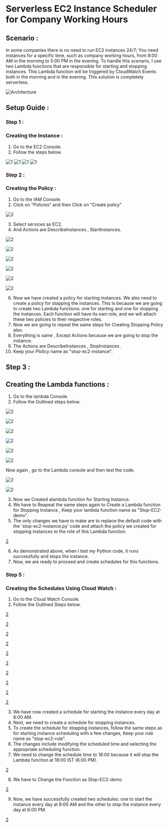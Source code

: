 # Serverless EC2 Instance Scheduler for Company Working Hours 
## Scenario :
In some companies there is no need to run EC2 instances 24/7; You need instances for a specific time, such as company working hours, from 8:00 AM in the morning to 5:00 PM in the evening. To handle this scenario, I use two Lambda functions that are responsible for starting and stopping instances. This Lambda function will be triggered by CloudWatch Events both in the morning and in the evening. This solution is completely serverless.

![Architecture](screenshot/1.png)


## Setup Guide  :

### Step 1 :
### Creating the Instance :
1. Go to the EC2 Console.
2. Follow the steps below.

![1](screenshot/2.png)
![1](screenshot/3.png)
![1](screenshot/4.png)
![1](screenshot/5.png)

### Step 2 :
### Creating the Policy :

1. Go to the IAM Console.
2. Click on "Policies" and then Click on "Create policy"

![2](screenshot/6.png)


3. Select services as EC2.
4. And Actions are DescribeInstances , StartInstances.

![2](screenshot/6.png)

![2](screenshot/7.png)

![2](screenshot/8.png)

![2](screenshot/9.png)

![2](screenshot/10.png)

![2](screenshot/11.png)



6. Now we have created a policy for starting instances. We also need to create a policy for stopping the instances. This is because we are going to create two Lambda functions: one for starting and one for stopping the instances. Each function will have its own role, and we will attach these two policies to their respective roles.<br>
7. Now  we are going to repeat the same steps for Creating Stopping Policy also.<br>
8. Everything is same , Except Actions because we are going to stop the instance.<br>
9. The Actions are DescribeInstances , StopInstances .<br>
10. Keep your Plolicy name as "stop-ec2-instance".

## Step 3 :
## Creating the Lambda functions :

1. Go to the lambda Console.
2. Follow the Outlined steps below.

![2](screenshot/12.png)

![2](screenshot/13.png)

![2](screenshot/14.png)

![2](screenshot/15.png)

![2](screenshot/16.png)

![2](screenshot/17.png)

Now again , go to the Lambda console and then test the code.

![2](screenshot/18.png)

![2](screenshot/19.png)

3. Now we Created  alambda function for Starting Instance.
4. We have to Reapeat the same steps again to Create a Lambda function for Stopping Instance , Keep your lambda function name as "Stop-EC2-demo".
5. The only changes we have to make are to replace the default code with the 'stop-ec2-instance.py' code and attach the policy we created for stopping instances to the role of this Lambda function.

 [2](screenshot/20.png)

6. As demonstrated above, when I test my Python code, it runs successfully and stops the instance.
7. Now, we are ready to proceed and create schedules for this functions.

### Step 5 :
### Creating the Schedules Using Cloud Watch :

1. Go to the Cloud Watch Console.
2. Follow the Outlined Steps below.

 [2](screenshot/21.png)
 
 [2](screenshot/22.png)
 
 [2](screenshot/23.png)
 
 [2](screenshot/24.png)
 
 [2](screenshot/25.png)
 
 [2](screenshot/26.png)
 
 [2](screenshot/27.png)
 
 [2](screenshot/28.png)
 
 [2](screenshot/29.png)
 
 [2](screenshot/30.png)

 3. We have now created a schedule for starting the instance every day at 8:00 AM.<br>
4. Next, we need to create a schedule for stopping instances.<br>
5. To create the schedule for stopping instances, follow the same steps as for starting instance scheduling with a few changes, Keep your rule name as "stop-ec2-rule".<br>
6. The changes include modifying the scheduled time and selecting the appropriate scheduling function.<br>
7. We need to change the schedule time to 18:00 because it will stop the Lambda function at 18:00 IST (6:00 PM).

 [2](screenshot/31.png)

 8. We have to Change the Function as Stop-EC2-demo

 [2](screenshot/32.png)

9. Now, we have successfully created two schedules: one to start the instance every day at 8:00 AM and the other to stop the instance every day at 6:00 PM.


 [2](screenshot/33.png)


